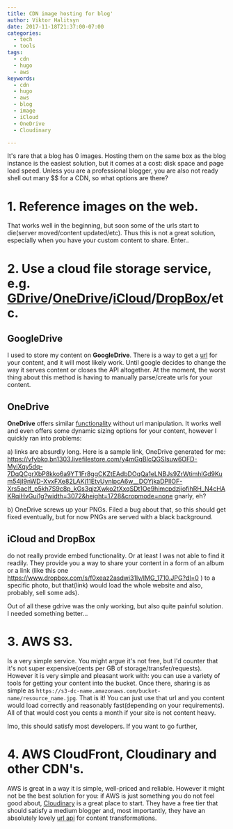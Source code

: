 ```yaml
---
title: CDN image hosting for blog'
author: Viktor Halitsyn
date: 2017-11-18T21:37:00-07:00
categories:
  - tech
  - tools
tags:
  - cdn
  - hugo
  - aws
keywords:
  - cdn
  - hugo
  - aws
  - blog
  - image
  - iCloud
  - OneDrive
  - Cloudinary

---
```


It's rare that a blog has 0 images. Hosting them on the same box as the blog instance is the easiest solution, but it comes at a cost: disk space and page load speed. Unless you are a professional blogger, you are also not ready shell out many $$ for a CDN, so what options are there?

<!--more-->

# 1. Reference images on the web.
That works well in the beginning, but soon some of the urls start to die(server moved/content updated/etc). Thus this is not a great solution, especially when you have your custom content to share. Enter..

# 2. Use a cloud file storage service, e.g. [GDrive][1]/[OneDrive][2]/[iCloud][3]/[DropBox][4]/etc.

## GoogleDrive
I used to store my content on **GoogleDrive**. There is a way to get a [url][5] for your content, and it will most likely work. Until google decides to change the way it serves content or closes the API altogether. At the moment, the worst thing about this method is having to manually parse/create urls for your content. 

## OneDrive
**OneDrive** offers similar [functionality][6] without url manipulation. It works well and even offers some dynamic sizing options for your content, however I quickly ran into problems:

a) links are absurdly long. Here is a sample link, OneDrive generated for me: https://vfybkq.bn1303.livefilestore.com/y4mGqBlcQGSIsuw6OFD-MyiXqy5dq-7DqQCgrXbP8kko6a9YT1Fr8ggCKZtEAdbDOqQa1eLNBJs9ZrWtimhlGd9Kum54jI9nWD-XvxFXe82LAKj11EtvUynlpcA6w__DOYjkaDPllOF-Xrs5acIf_p5kh7S9c8p_kGs3qjzXwko2tXxqSDt1Oe9himcpdzjiofihRH_N4cHAKRqiHvGui1g?width=3072&height=1728&cropmode=none
gnarly, eh?

b) OneDrive screws up your PNGs. Filed a bug about that, so this should get fixed eventually, but for now PNGs are served with a black background. 

## iCloud and DropBox

do not really provide embed functionality. Or at least I was not able to find it readily. They provide you a way to share your content in a form of an album or a link (like this one 
https://www.dropbox.com/s/f0xeaz2asdwi31lv/IMG_1710.JPG?dl=0 ) to a specific photo, but that(link) would load the whole website and also, probably, sell some ads).

Out of all these gdrive was the only working, but also quite painful solution. I needed something better...

# 3. AWS S3.

Is a very simple service. You might argue it's not free, but I'd counter that it's not super expensive(cents per GB of storage/transfer/requests). However it is very simple and pleasant work with: you can use a variety of tools for getting your content into the bucket. Once there, sharing is as simple as ``https://s3-dc-name.amazonaws.com/bucket-name/resource_name.jpg``. That is it! You can just use that url and you content would load correctly and reasonably fast(depending on your requirements). All of that would cost you cents a month if your site is not content heavy.

Imo, this should satisfy most developers. If you want to go further,

# 4. AWS CloudFront, Cloudinary and other CDN's.

AWS is great in a way it is simple, well-priced and reliable. However it might not be the best solution for you: if AWS is just something you do not feel good about, [Cloudinary][8] is a great place to start. They have a free tier that should satisfy a medium blogger and, most importantly, they have an absolutely lovely [url api][7] for content transformations.


[1]: https://drive.google.com
[2]: https://onedrive.live.com
[3]: https://www.icloud.com/
[4]: https://www.dropbox.com/
[5]: https://productforums.google.com/forum/#!topic/drive/EBjKgPLGSMc
[6]: https://support.office.com/en-us/article/Embed-files-directly-into-your-website-or-blog-ed07dd52-8bdb-431d-96a5-cbe8a80b7418
[7]: https://cloudinary.com/documentation/image_transformations
[8]: https://cloudinary.com/pricing